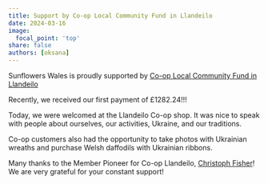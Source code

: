 ```yaml
---
title: Support by Co-op Local Community Fund in Llandeilo
date: 2024-03-16
image:
  focal_point: 'top'
share: false
authors: [oksana]
---
```


Sunflowers Wales is proudly supported by <a href="https://membership.coop.co.uk/causes/84806" target="_blank">Co-op Local Community Fund in Llandeilo</a>

<!--more-->

Recently, we received our first payment of £1282.24!!!

Today, we were welcomed at the Llandeilo Co-op shop. It was nice to speak with people about ourselves, our activities, Ukraine, and our traditions. 

Co-op customers also had the opportunity to take photos with Ukrainian wreaths and purchase Welsh daffodils with Ukrainian ribbons.

Many thanks to the Member Pioneer for Co-op Llandeilo, <a href="https://www.facebook.com/christophffischer" target="_blank">Christoph Fisher</a>! We are very grateful for your constant support!

